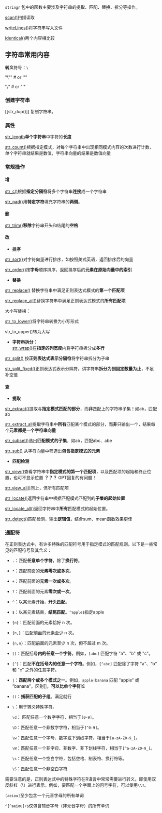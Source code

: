 `stringr` 包中的函数主要涉及字符串的提取、匹配、替换、拆分等操作。

[scan()](../readr/scan().md)扫描读取

[writeLines()](stringr/writeLines().md)将字符串写入文件

[identical()](stringr/identical().md)两个内容相比较
## 字符串常用内容
**转义**符号：`\`

"\\"" # or '"'

'\\'' # or "'"

### 创建字符串
[[str_dup()]] 复制字符串。

### 属性
[str_length](stringr/str_length.md)**单个字符串**中字符的**长度**

[str_count()](stringr/str_count().md)根据指定模式，对每个字符串中出现相同模式内容的次数进行计数，单个字符串就结果是数值，字符串向量的结果是数值向量

### 常规操作
#### 增

[str_c()](stringr/str_c().md)根据**指定分隔符**将多个字符串**连接**成一个字符串

[str_pad()](stringr/str_pad().md)用**特定字符**填充字符串的**两侧**。
 
#### 删

[str_trim()](stringr/str_trim().md)**移除**字符串开头和结尾的**空格**

#### 改
- **排序**

[str_sort()](stringr/str_sort().md)对字符向量进行排序，如按照美式英语，返回排序后的向量

[str_order()](stringr/str_order().md)按**字母**顺序排序，返回排序后的**元素在原始向量中的索引**

- **替换**

[str_replace()](stringr/str_replace().md) 替换字符串中满足正则表达式模式的**第一个匹配项**

[str_replace_all()](stringr/str_replace_all().md)替换字符串中满足正则表达式模式的**所有匹配项**

大小写替换：

[str_to_lower()](stringr/str_to_lower().md)将字符串转换为小写形式

str_to_upper()转为大写
  
- **字符串拆分：**  
[str_wrap()](stringr/str_wrap().md)在**指定的列宽度**内将字符串拆分成**多行**

[str_split()](stringr/str_split().md) 按**正则表达式表示分隔符**将字符串拆分为子串

[str_split_fixed()](stringr/str_split_fixed().md)正则表达式表示分隔符，讲字符串**拆分为到固定数量为止**，不足补空值

#### 查

- **提取**

[str_extract()](stringr/str_extract().md)提取与**指定模式匹配的部分**，而**非**匹配上的字符串子集！如ab，匹配ab

[str_extract_all](stringr/str_extract_all.md)提取字符串中**所有**匹配某个模式的部分，而**非**只输出一个，结果每个**元素都是一个字符串向量**

[str_subset()](stringr/str_subset().md)选出**匹配模式的子集**，如ab，匹配abc、abe

[str_sub()](stringr/str_sub().md) 从字符向量中筛选出**包含指定模式的元素**

- **匹配检测**

[str_view()](stringr/str_view().md)查看字符串中**指定模式的第一个匹配项**，以及匹配项的起始和终止位置，也可不显示位置 **？？？** GPT回复的有问题！

[str_view_all()](stringr/str_view_all().md)同上，但所有匹配项

[str_locate()](stringr/str_locate().md)返回字符串中根据匹配模式匹配到的**子集的起始位置**

[str_locate_all()](stringr/str_locate_all().md)返回字符串中**所有**匹配模式的起始位置。

[str_detect()](stringr/str_detect().md)匹配检测，输出**逻辑值**，结合sum、mean函数效果更佳

### 通配符
在正则表达式中，有许多特殊的匹配符号用于指定模式的匹配规则。以下是一些常见的匹配符号及其含义：

- `.`：匹配**任意单个字符**，除了**换行符**。

- `*`：匹配前面的**元素零次或多次**。

- `+`：匹配前面的**元素一次或多次**。

- `?`：匹配前面的元素**零次或一次**。

- `^`：以某元素开始，**开头匹配**。

- `$`：以某元素结束，**结尾匹配**。`^apple$`指定apple

- `{n}`：匹配前面的元素恰好 n 次。

- `{n,}`：匹配前面的元素至少 n 次。

- `{n,m}`：匹配前面的元素至少 n 次，但不超过 m 次。

- `[]`：匹配括号**内的任意一个字符**。例如，`[abc]` 匹配字符 "a"、"b" 或 "c"。

- `[^]`：匹配**不在括号内的任意一个字符**。例如，`[^abc]` 匹配除了字符 "a"、"b" 和 "c" 之外的任意字符。

- `|`：**匹配两个或多个模式之一**。例如，`apple|banana` 匹配 "apple" 或 "banana"。区别[]，**可以比单个字符长**

- `()`：**捕获匹配的子组**。满足就行

- `\`：用于转义特殊字符。

	`\d`： 匹配任意一个数字字符，相当于`[0-9]`。

	`\D`：匹配任意一个非数字字符，相当于`[^0-9]`。
	
	`\w`：匹配任意一个字母、数字或下划线字符，相当于`[a-zA-Z0-9_]`。
	
	`\W`：匹配任意一个非字母、非数字、非下划线字符，相当于`[^a-zA-Z0-9_]`。
	
	`\s`：匹配任意一个空白字符，包括空格、制表符、换行符等。
	
	`\S`：匹配任意一个非空白字符

需要注意的是，正则表达式中的特殊字符在R语言中常常需要进行转义，即使用双反斜杠（\\）进行表示。例如，要匹配一个字面上的问号字符，可以使用`\\?`。

`[aeiou]`至少包含一个元音字母的所有单词

`^[^aeiou]+$`仅包含辅音字母（非元音字母）的所有单词


